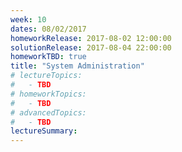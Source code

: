 ```yaml
---
week: 10
dates: 08/02/2017
homeworkRelease: 2017-08-02 12:00:00
solutionRelease: 2017-08-04 22:00:00
homeworkTBD: true
title: "System Administration"
# lectureTopics:
#   - TBD
# homeworkTopics:
#   - TBD
# advancedTopics:
#   - TBD
lectureSummary:
---
```

